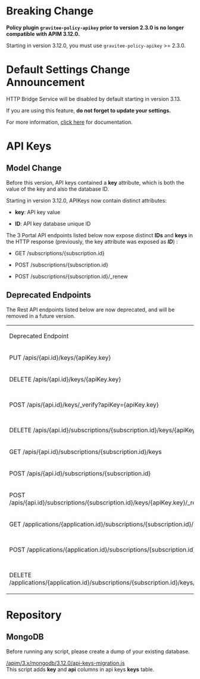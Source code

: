# Breaking Change

**Policy plugin `gravitee-policy-apikey` prior to version 2.3.0 is no
longer compatible with APIM 3.12.0.**

Starting in version 3.12.0, you must use `gravitee-policy-apikey` &gt;=
2.3.0.

# Default Settings Change Announcement

HTTP Bridge Service will be disabled by default starting in version
3.13.

If you are using this feature, **do not forget to update your
settings.**

For more information, [click
here](https://docs.gravitee.io/apim/3.x/apim_installguide_hybrid_deployment.html#apim_gateway_http_bridge_server)
for documentation.

# API Keys

## Model Change

Before this version, API keys contained a **key** attribute, which is
both the value of the key and also the database ID.

Starting in version 3.12.0, APIKeys now contain distinct attributes:

-   **key**: API key value

-   **ID**: API key database unique ID

The 3 Portal API endpoints listed below now expose distinct **IDs** and
**keys** in the HTTP response (previously, the key attribute was exposed
as ***ID***) :

-   GET /subscriptions/{subscription.id}

-   POST /subscriptions/{subscription.id}

-   POST /subscriptions/{subscription.id}/\_renew

## Deprecated Endpoints

The Rest API endpoints listed below are now deprecated, and will be
removed in a future version.

<table>
<colgroup>
<col style="width: 50%" />
<col style="width: 50%" />
</colgroup>
<tbody>
<tr class="odd">
<td style="text-align: left;"><p>Deprecated Endpoint</p></td>
<td style="text-align: left;"><p>Replace With</p></td>
</tr>
<tr class="even">
<td style="text-align: left;"><p>PUT
/apis/{api.id}/keys/{apiKey.key}</p></td>
<td style="text-align: left;"><p>PUT
/apis/{api.id}/subscriptions/{subscription.id}/apikeys/{apiKey.id}</p></td>
</tr>
<tr class="odd">
<td style="text-align: left;"><p>DELETE
/apis/{api.id}/keys/{apiKey.key}</p></td>
<td style="text-align: left;"><p>DELETE
/apis/{api.id}/subscriptions/{subscription.id}/apikeys/{apiKey.id}</p></td>
</tr>
<tr class="even">
<td style="text-align: left;"><p>POST
/apis/{api.id}/keys/_verify?apiKey={apiKey.key}</p></td>
<td style="text-align: left;"><p>GET
/apis/{api.id}/subscriptions/_canCreate?application={application.id}&amp;key={apiKey.key}</p></td>
</tr>
<tr class="odd">
<td style="text-align: left;"><p>DELETE
/apis/{api.id}/subscriptions/{subscription.id}/keys/{apiKey.key}</p></td>
<td style="text-align: left;"><p>DELETE
/apis/{api.id}/subscriptions/{subscription.id}/apikeys/{apiKey.id}</p></td>
</tr>
<tr class="even">
<td style="text-align: left;"><p>GET
/apis/{api.id}/subscriptions/{subscription.id}/keys</p></td>
<td style="text-align: left;"><p>GET
/apis/{api.id}/subscriptions/{subscription.id}/apikeys</p></td>
</tr>
<tr class="odd">
<td style="text-align: left;"><p>POST
/apis/{api.id}/subscriptions/{subscription.id}</p></td>
<td style="text-align: left;"><p>POST
/apis/{api.id}/subscriptions/{subscription.id}/apikeys/_renew</p></td>
</tr>
<tr class="even">
<td style="text-align: left;"><p>POST
/apis/{api.id}/subscriptions/{subscription.id}/keys/{apiKey.key}/_reactivate</p></td>
<td style="text-align: left;"><p>POST
/apis/{api.id}/subscriptions/{subscription.id}/apikeys/{apiKey.id}/_reactivate</p></td>
</tr>
<tr class="odd">
<td style="text-align: left;"><p>GET
/applications/{application.id}/subscriptions/{subscription.id}/keys</p></td>
<td style="text-align: left;"><p>GET
/applications/{application.id}/subscriptions/{subscription.id}/apikeys</p></td>
</tr>
<tr class="even">
<td style="text-align: left;"><p>POST
/applications/{application.id}/subscriptions/{subscription.id}</p></td>
<td style="text-align: left;"><p>POST
/applications/{application.id}/subscriptions/{subscription.id}/apikeys/_renew</p></td>
</tr>
<tr class="odd">
<td style="text-align: left;"><p>DELETE
/applications/{application.id}/subscriptions/{subscription.id}/keys/{apiKey.key}</p></td>
<td style="text-align: left;"><p>DELETE
/applications/{application.id}/subscriptions/{subscription.id}/apikeys/{apiKey.id}</p></td>
</tr>
</tbody>
</table>

# Repository

## MongoDB

Before running any script, please create a dump of your existing
database.

[/apim/3.x/mongodb/3.12.0/api-keys-migration.js](https://raw.githubusercontent.com/gravitee-io/gravitee-api-management/master/gravitee-apim-repository/gravitee-apim-repository-mongodb/src/main/resources/scripts/3.12.0/api-keys-migration.js)  
This script adds **key** and **api** columns in api keys **keys** table.
